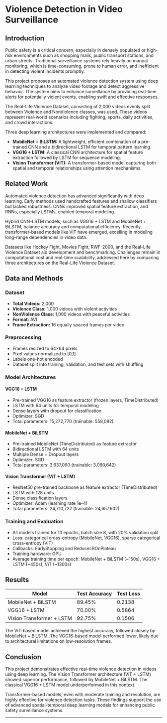 # Violence Detection in Video Surveillance

## Introduction

Public safety is a critical concern, especially in densely populated or high-risk environments such as shopping malls, public transport stations, and urban streets. Traditional surveillance systems rely heavily on manual monitoring, which is time-consuming, prone to human error, and inefficient in detecting violent incidents promptly. 

This project proposes an automated violence detection system using deep learning techniques to analyze video footage and detect aggressive behavior. The system aims to enhance surveillance by providing real-time alerts for potentially violent events, enabling swift and effective responses.

The Real-Life Violence Dataset, consisting of 2,000 videos evenly split between Violence and NonViolence classes, was used. These videos represent real-world scenarios including fighting, sports, daily activities, and crowd interactions.

Three deep learning architectures were implemented and compared:

- **MobileNet + BiLSTM:** A lightweight, efficient combination of a pre-trained CNN and a bidirectional LSTM for temporal pattern learning.
- **VGG16 + LSTM:** A classical CNN architecture for spatial feature extraction followed by LSTM for sequence modeling.
- **Vision Transformer (ViT):** A transformer-based model capturing both spatial and temporal relationships using attention mechanisms.

## Related Work

Automated violence detection has advanced significantly with deep learning. Early methods used handcrafted features and shallow classifiers but lacked robustness. CNNs improved spatial feature extraction, and RNNs, especially LSTMs, enabled temporal modeling.

Hybrid CNN-LSTM models, such as VGG16 + LSTM and MobileNet + BiLSTM, balance accuracy and computational efficiency. Recently, transformer-based models like ViT have emerged, excelling in modeling long-range dependencies in video data.

Datasets like Hockey Fight, Movies Fight, RWF-2000, and the Real-Life Violence Dataset aid development and benchmarking. Challenges remain in computational cost and real-time scalability, addressed here by comparing three architectures on the Real-Life Violence Dataset.

## Data and Methods

### Dataset

- **Total Videos:** 2,000  
- **Violence Class:** 1,000 videos with violent activities  
- **NonViolence Class:** 1,000 videos with peaceful activities  
- **Format:** AVI  
- **Frame Extraction:** 16 equally spaced frames per video

### Preprocessing

- Frames resized to 64×64 pixels  
- Pixel values normalized to [0,1]  
- Labels one-hot encoded  
- Dataset split into training, validation, and test sets with shuffling

### Model Architectures

#### VGG16 + LSTM

- Pre-trained VGG16 as feature extractor (frozen layers, TimeDistributed)  
- LSTM with 64 units for temporal modeling  
- Dense layers with dropout for classification  
- Optimizer: SGD  
- Total parameters: 15,272,770 (trainable: 558,082)

#### MobileNet + BiLSTM

- Pre-trained MobileNet (TimeDistributed) as feature extractor  
- Bidirectional LSTM with 64 units  
- Multiple Dense + Dropout layers  
- Optimizer: SGD  
- Total parameters: 3,637,090 (trainable: 3,060,642)

#### Vision Transformer (ViT + LSTM)

- ResNet50 pre-trained backbone as feature extractor (TimeDistributed)  
- LSTM with 128 units  
- Dense classification layers  
- Optimizer: Adam (learning rate 1e-4)  
- Total parameters: 24,710,722 (trainable: 24,657,602)

### Training and Evaluation

- All models trained for 10 epochs, batch size 8, with 20% validation split  
- Loss: categorical cross-entropy (MobileNet, VGG16), sparse categorical cross-entropy (ViT)  
- Callbacks: EarlyStopping and ReduceLROnPlateau  
- Training hardware: GPU  
- Average training time per epoch: MobileNet + BiLSTM (~150s), VGG16 + LSTM (~450s), ViT (~1300s)

## Results

| Model                    | Test Accuracy | Test Loss |
|--------------------------|---------------|-----------|
| MobileNet + BiLSTM       | 89.45%        | 0.2138    |
| VGG16 + LSTM             | 70.00%        | 0.5864    |
| Vision Transformer + LSTM | 92.75%        | 0.1506    |

The ViT-based model achieved the highest accuracy, followed closely by MobileNet + BiLSTM. The VGG16-based model performed lower, likely due to architectural limitations on low-resolution frames.

## Conclusion

This project demonstrates effective real-time violence detection in videos using deep learning. The Vision Transformer architecture (ViT + LSTM) showed superior performance, followed by MobileNet + BiLSTM. The classical VGG16 + LSTM model underperformed in this context.

Transformer-based models, even with moderate training and resolution, are highly effective for violence detection tasks. These findings support the use of advanced spatial-temporal deep learning models for enhancing public safety surveillance systems.

---
